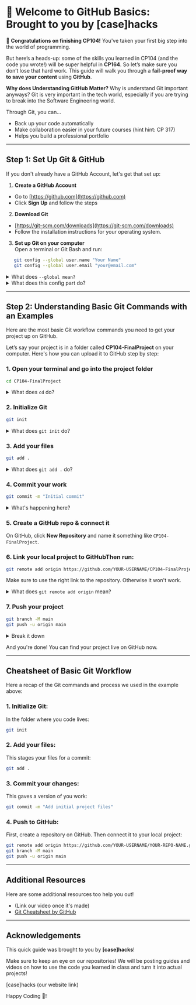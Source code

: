 # 🚀 Welcome to GitHub Basics: Brought to you by [case]hacks

🎉 **Congratulations on finishing CP104!** You've taken your first big step into the world of programming.

But here’s a heads-up: some of the skills you learned in CP104 (and the code you wrote!) will be super helpful in **CP164**. So let’s make sure you don’t lose that hard work. This guide will walk you through a **fail-proof way to save your content** using **GitHub**.

**Why does Understanding GitHub Matter?**
Why is understand Git important anyways? Git is very important in the tech world, especially if you are trying to break into the Software Engineering world.

Through Git, you can...
- Back up your code automatically 
- Make collaboration easier in your future courses (hint hint: CP 317)
- Helps you build a professional portfolio 

---

## Step 1: Set Up Git & GitHub

If you don't already have a GitHub Account, let's get that set up:

1. **Create a GitHub Account**  
- Go to [https://github.com](https://github.com)  
- Click **Sign Up** and follow the steps  

2. **Download Git**  
- [https://git-scm.com/downloads](https://git-scm.com/downloads)  
- Follow the installation instructions for your operating system.

3. **Set up Git on your computer**  
Open a terminal or Git Bash and run:
```bash
   git config --global user.name "Your Name"
   git config --global user.email "your@email.com"
```
<details><summary>What does <code>--global mean?</code></summary>
<p>The <code>--global</code> flag tells Git to apply these settings everywhere on my laptop, not just for this one project.</p>
</details>


<details><summary>What does this config part do?</summary>
<p><code>git config --global user.name "Your Name"</code>  sets your name in Git. Every time you make a commit, Git will record that it was made by "Your Name".</p>
<p><code>git config --global user.email "you@example.com"</code> sets your email address in Git. That email will be attached to every commit you make and GitHub uses it to link your commits to your account (if the emails match).</p>
</details>



---

## Step 2: Understanding Basic Git Commands with an Examples

Here are the most basic Git workflow commands you need to get your project up on GitHub.

Let’s say your project is in a folder called **CP104-FinalProject** on your computer. Here's how you can upload it to GitHub step by step:

### 1. Open your terminal and go into the project folder
```bash
cd CP104-FinalProject
```
<details><summary>What does <code>cd</code> do?</summary>
<p><code>cd</code> stands for "change directory". It moves you into your project folder.</p>
</details>

### 2. Initialize Git
```bash
git init
```
<details><summary>What does <code>git init</code> do?</summary>
<p>This sets up Git tracking in your project folder, so Git knows to watch your files.</p>
</details>

### 3. Add your files
```bash
git add .
```
<details><summary>What does <code>git add .</code> do?</summary>
<p>This stages all the files in your folder to be included in your next save (called a commit). The "." means "add everything in this folder".</p>
</details>

### 4. Commit your work
```bash
git commit -m "Initial commit"
```
<details><summary>What's happening here?</summary>
<ul>
  <li><code>commit</code> saves a snapshot of your files</li>
  <li><code>-m</code> lets you add a message about what you’ve changed. You can change  the message in the "quotations marks" as needed.</li>
</ul>
</details>

### 5. Create a GitHub repo & connect it
On GitHub, click **New Repository** and name it something like `CP104-FinalProject`. 

### 6. Link your local project to GitHubThen run:
```bash
git remote add origin https://github.com/YOUR-USERNAME/CP104-FinalProject.git
```

Make sure to use the right link to the repository. Otherwise it won't work.

<details><summary>What does <code>git remote add origin</code> mean?</summary>
<p>This tells Git where to send your files. You're linking your local project with the online version on GitHub.</p>
</details>

### 7. Push your project
```bash
git branch -M main
git push -u origin main
```
<details><summary>Break it down</summary>
<ul>
  <li><code>branch -M main</code> renames your branch to "main"</li>
  <li><code>push</code> uploads your code</li>
  <li><code>-u</code> sets the default remote for future pushes</li>
</ul>
</details>

And you're done! You can find your project live on GitHub now. 

---

## Cheatsheet of Basic Git Workflow

Here a recap of the Git commands and process we used in the example above:

### 1. Initialize Git: 

In the folder where you code lives:
```bash 
git init 
```

### 2. Add your files:

This stages your files for a commit:
```bash 
git add .
```

### 3. Commit your changes: 

This gaves a version of you work:
```bash 
git commit -m "Add initial project files"
```
### 4. Push to GitHub: 

First, create a repository on GitHub. Then connect it to your local project:
```bash
git remote add origin https://github.com/YOUR-USERNAME/YOUR-REPO-NAME.git
git branch -M main
git push -u origin main
```

---
## Additional Resources

Here are some additional resources too help you out!
- (Link our video once it's made)
- [Git Cheatsheet by GitHub](https://education.github.com/git-cheat-sheet-education.pdf) 


---
## Acknowledgements

This quick guide was brought to you by **[case]hacks**!

Make sure to keep an eye on our repositories! We will be posting guides and videos on how to use the code you learned in class and turn it into actual projects!

[case]hacks (our website link)

Happy Coding 💛!

